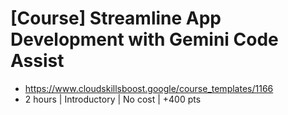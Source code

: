 # [Course] Streamline App Development with Gemini Code Assist

- https://www.cloudskillsboost.google/course_templates/1166
- 2 hours | Introductory | No cost | +400 pts